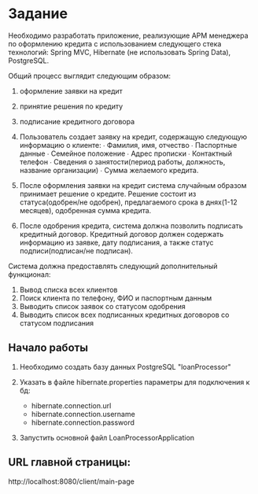 # Задание
Необходимо разработать приложение, реализующие АРМ менеджера по оформлению кредита с использованием следующего стека технологий: Spring MVC, Hibernate (не использовать Spring Data), PostgreSQL.

Общий процесс выглядит следующим образом:
1) оформление заявки на кредит
2) принятие решения по кредиту
3) подписание кредитного договора

1) Пользователь создает заявку на кредит, содержащую следующую информацию о клиенте:
   ∙             Фамилия, имя, отчество
   ∙             Паспортные данные
   ∙             Семейное положение
   ∙             Адрес прописки
   ∙             Контактный телефон
   ∙             Сведения о занятости(период работы, должность, название организации)
   ∙             Сумма желаемого кредита.

2) После оформления заявки на кредит система случайным образом принимает решение о кредите. Решение состоит из статуса(одобрен/не одобрен), предлагаемого срока в днях(1-12 месяцев), одобренная сумма кредита.

3) После одобрения кредита, система должна позволить подписать кредитный договор. Кредитный договор должен содержать информацию из заявке, дату подписания, а также статус подписи(подписан/не подписан).

Система должна предоставлять следующий дополнительный функционал:
1) Вывод списка всех клиентов
2) Поиск клиента по телефону, ФИО и паспортным данным
3) Выводить список заявок со статусом одобрения
4) Выводить список всех подписанных кредитных договоров со статусом подписания

## Начало работы

1. Необходимо создать базу данных PostgreSQL "loanProcessor"
2. Указать в файле hibernate.properties параметры для подключения к бд:

    - hibernate.connection.url
    - hibernate.connection.username
    - hibernate.connection.password

3. Запустить основной файл LoanProcessorApplication

## URL главной страницы:
http://localhost:8080/client/main-page
